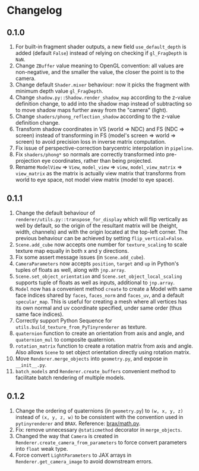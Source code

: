 # Changelog

## 0.1.0

1. For built-in fragment shader outputs, a new field `use_default_depth` is added (default `False`) instead of relying on checking if `gl_FragDepth` is `NaN`.
2. Change `ZBuffer` value meaning to OpenGL convention: all values are non-negative, and the smaller the value, the closer the point is to the camera.
3. Change default `Shader.mixer` behaviour: now it picks the fragment with minimum depth value `gl_FragDepth`.
4. Change `shadow.py::Shadow.render_shadow_map` according to the z-value definition change, to add into the shadow map instead of subtracting so to move shadow maps further away from the "camera" (light).
5. Change `shaders/phong_reflection_shadow` according to the z-value definition change.
6. Transform shadow coordinates in VS (world => NDC) and FS (NDC => screen) instead of transforming in FS (model's screen => world => screen) to avoid precision loss in inverse matrix computation.
7. Fix issue of perspective-correction barycentric interpolation in `pipeline`.
8. Fix `shaders/phong*` so normals are correctly transformed into pre-projection eye coordinates, rather than being projected.
9. Rename `ModelView` => `View`, `model_view` => `view`, `model_view_matrix` => `view_matrix` as the matrix is actually view matrix that transforms from world to eye space, not model view matrix (model to eye space).

## 0.1.1

1. Change the default behaviour of `renderer/utils.py::transpose_for_display` which will flip vertically as well by default, so the origin of the resultant matrix will be (height, width, channels) and with the origin located at the top-left corner. The previous behaviour can be achieved by setting `flip_vertical=False`.
2. `Scene.add_cube` now accepts one number for `texture_scaling` to scale texture map equally in both x and y directions.
3. Fix some assert message issues (in `Scene.add_cube`).
4. `CameraParameters` now accepts `position`, `target` and `up` in Python's tuples of floats as well, along with `jnp.array`.
5. `Scene.set_object_orientation` and `Scene.set_object_local_scaling` supports tuple of floats as well as inputs, additional to `jnp.array`.
6. `Model` now has a convenient method `create` to create a Model with same face indices shared by `faces`, `faces_norm` and `faces_uv`, and a default `specular_map`. This is useful for creating a mesh where all vertices has its own normal and uv coordinate specified, under same order (thus same face indices).
7. Correctly support Python Sequence for `utils.build_texture_from_PyTinyrenderer` as texture.
8. `quaternion` function to create an orientation from axis and angle, and `quaternion_mul` to composite quaternion.
9. `rotation_matrix` function to create a rotation matrix from axis and angle. Also allows `Scene` to set object orientation directly using rotation matrix.
10. Move `Renderer.merge_objects` into `geometry.py`, and expose in `__init__.py`.
11. `batch_models` and `Renderer.create_buffers` convenient method to facilitate batch rendering of multiple models.

## 0.1.2

1. Change the ordering of quaternions (in `geometry.py`) to `(w, x, y, z)` instead of `(x, y, z, w)` to be consistent with the convention used in `pytinyrenderer` and `BRAX`. Reference: [brax/math.py](https://github.com/google/brax/blob/aebd8b8cb34430f6eaf6f914293f901e3c8d9a22/brax/math.py).
2. Fix: remove unnecessary `@staticmethod` decorator in `merge_objects`.
3. Changed the way that `Camera` is created in `Renderer.create_camera_from_parameters` to force convert parameters into `float` weak type.
4. Force convert `LightParameters` to JAX arrays in `Renderer.get_camera_image` to avoid downstream errors.
